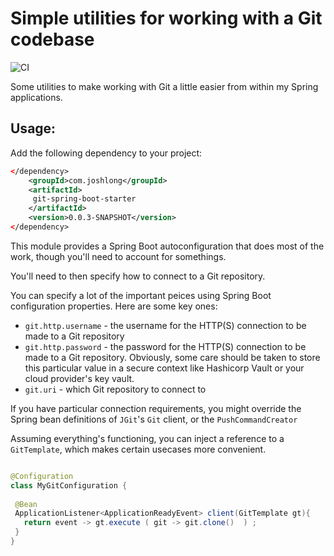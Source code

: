 # Simple utilities for working with a Git codebase 

![CI](https://github.com/joshlong/git-spring-boot-starter/workflows/CI/badge.svg)

Some utilities to make working with Git a little easier from within my Spring applications.


## Usage: 

Add the following dependency to your project: 

```xml
</dependency>
    <groupId>com.joshlong</groupId>
    <artifactId>
     git-spring-boot-starter
    </artifactId>
    <version>0.0.3-SNAPSHOT</version>
</dependency>
```

This module provides a Spring Boot autoconfiguration that does most of the work, though you'll need to account for somethings. 

You'll need to then specify how to connect to a Git repository. 

You can specify a lot of the important peices using Spring Boot configuration properties. Here are some key ones: 

-  `git.http.username` - the username for the HTTP(S) connection to be made to a Git repository 
-  `git.http.password` - the password for the HTTP(S) connection to be made to a Git repository. Obviously, some care should be taken to store this particular value in a secure context like Hashicorp Vault or your cloud provider's key vault. 
- `git.uri` - which Git repository to connect to 

If you have particular connection requirements, you might override the Spring bean definitions of `JGit`'s `Git` client, or the `PushCommandCreator` 

Assuming everything's functioning, you can inject a reference to a `GitTemplate`, which makes certain usecases more convenient. 

```java

@Configuration 
class MyGitConfiguration {
 
 @Bean 
 ApplicationListener<ApplicationReadyEvent> client(GitTemplate gt){ 
   return event -> gt.execute ( git -> git.clone()  ) ;
 }
}
```



